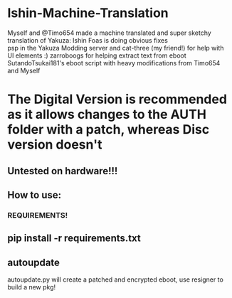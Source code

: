# Ishin-Machine-Translation
Myself and @Timo654 made a machine translated and super sketchy translation of Yakuza: Ishin
Foas is doing obvious fixes  
psp in the Yakuza Modding server and cat-three (my friend!) for help with UI elements :)
zarroboogs for helping extract text from eboot
SutandoTsukai181's eboot script with heavy modifications from Timo654 and Myself

# The Digital Version is recommended as it allows changes to the AUTH folder with a patch, whereas Disc version doesn't

## Untested on hardware!!!

## How to use:

### REQUIREMENTS!
## pip install -r requirements.txt

## autoupdate
autoupdate.py will create a patched and encrypted eboot, use resigner to build a new pkg!
